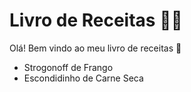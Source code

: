 # Livro de Receitas :woman_cook:

Olá! Bem vindo ao meu livro de receitas :wave:

- Strogonoff de Frango
- Escondidinho de Carne Seca
